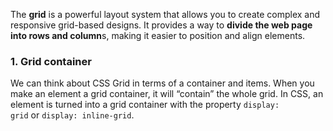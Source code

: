 The **grid** is a powerful layout system that allows you to create complex and responsive grid-based designs. It provides a way to **divide the web page into rows and column**s, making it easier to position and align elements.
### 1. Grid container
We can think about CSS Grid in terms of a container and items. When you make an element a grid container, it will “contain” the whole grid. In CSS, an element is turned into a grid container with the property `display: grid` or `display: inline-grid`.